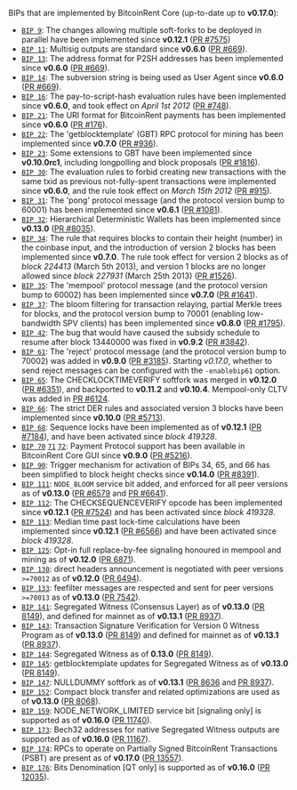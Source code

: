 BIPs that are implemented by BitcoinRent Core (up-to-date up to **v0.17.0**):

* [`BIP 9`](https://github.com/bitcoinrent/bips/blob/master/bip-0009.mediawiki): The changes allowing multiple soft-forks to be deployed in parallel have been implemented since **v0.12.1**  ([PR #7575](https://github.com/bitcoinrent/bitcoinrent/pull/7575))
* [`BIP 11`](https://github.com/bitcoinrent/bips/blob/master/bip-0011.mediawiki): Multisig outputs are standard since **v0.6.0** ([PR #669](https://github.com/bitcoinrent/bitcoinrent/pull/669)).
* [`BIP 13`](https://github.com/bitcoinrent/bips/blob/master/bip-0013.mediawiki): The address format for P2SH addresses has been implemented since **v0.6.0** ([PR #669](https://github.com/bitcoinrent/bitcoinrent/pull/669)).
* [`BIP 14`](https://github.com/bitcoinrent/bips/blob/master/bip-0014.mediawiki): The subversion string is being used as User Agent since **v0.6.0** ([PR #669](https://github.com/bitcoinrent/bitcoinrent/pull/669)).
* [`BIP 16`](https://github.com/bitcoinrent/bips/blob/master/bip-0016.mediawiki): The pay-to-script-hash evaluation rules have been implemented since **v0.6.0**, and took effect on *April 1st 2012* ([PR #748](https://github.com/bitcoinrent/bitcoinrent/pull/748)).
* [`BIP 21`](https://github.com/bitcoinrent/bips/blob/master/bip-0021.mediawiki): The URI format for BitcoinRent payments has been implemented since **v0.6.0** ([PR #176](https://github.com/bitcoinrent/bitcoinrent/pull/176)).
* [`BIP 22`](https://github.com/bitcoinrent/bips/blob/master/bip-0022.mediawiki): The 'getblocktemplate' (GBT) RPC protocol for mining has been implemented since **v0.7.0** ([PR #936](https://github.com/bitcoinrent/bitcoinrent/pull/936)).
* [`BIP 23`](https://github.com/bitcoinrent/bips/blob/master/bip-0023.mediawiki): Some extensions to GBT have been implemented since **v0.10.0rc1**, including longpolling and block proposals ([PR #1816](https://github.com/bitcoinrent/bitcoinrent/pull/1816)).
* [`BIP 30`](https://github.com/bitcoinrent/bips/blob/master/bip-0030.mediawiki): The evaluation rules to forbid creating new transactions with the same txid as previous not-fully-spent transactions were implemented since **v0.6.0**, and the rule took effect on *March 15th 2012* ([PR #915](https://github.com/bitcoinrent/bitcoinrent/pull/915)).
* [`BIP 31`](https://github.com/bitcoinrent/bips/blob/master/bip-0031.mediawiki): The 'pong' protocol message (and the protocol version bump to 60001) has been implemented since **v0.6.1** ([PR #1081](https://github.com/bitcoinrent/bitcoinrent/pull/1081)).
* [`BIP 32`](https://github.com/bitcoinrent/bips/blob/master/bip-0032.mediawiki): Hierarchical Deterministic Wallets has been implemented since **v0.13.0** ([PR #8035](https://github.com/bitcoinrent/bitcoinrent/pull/8035)).
* [`BIP 34`](https://github.com/bitcoinrent/bips/blob/master/bip-0034.mediawiki): The rule that requires blocks to contain their height (number) in the coinbase input, and the introduction of version 2 blocks has been implemented since **v0.7.0**. The rule took effect for version 2 blocks as of *block 224413* (March 5th 2013), and version 1 blocks are no longer allowed since *block 227931* (March 25th 2013) ([PR #1526](https://github.com/bitcoinrent/bitcoinrent/pull/1526)).
* [`BIP 35`](https://github.com/bitcoinrent/bips/blob/master/bip-0035.mediawiki): The 'mempool' protocol message (and the protocol version bump to 60002) has been implemented since **v0.7.0** ([PR #1641](https://github.com/bitcoinrent/bitcoinrent/pull/1641)).
* [`BIP 37`](https://github.com/bitcoinrent/bips/blob/master/bip-0037.mediawiki): The bloom filtering for transaction relaying, partial Merkle trees for blocks, and the protocol version bump to 70001 (enabling low-bandwidth SPV clients) has been implemented since **v0.8.0** ([PR #1795](https://github.com/bitcoinrent/bitcoinrent/pull/1795)).
* [`BIP 42`](https://github.com/bitcoinrent/bips/blob/master/bip-0042.mediawiki): The bug that would have caused the subsidy schedule to resume after block 13440000 was fixed in **v0.9.2** ([PR #3842](https://github.com/bitcoinrent/bitcoinrent/pull/3842)).
* [`BIP 61`](https://github.com/bitcoinrent/bips/blob/master/bip-0061.mediawiki): The 'reject' protocol message (and the protocol version bump to 70002) was added in **v0.9.0** ([PR #3185](https://github.com/bitcoinrent/bitcoinrent/pull/3185)). Starting *v0.17.0*, whether to send reject messages can be configured with the `-enablebip61` option.
* [`BIP 65`](https://github.com/bitcoinrent/bips/blob/master/bip-0065.mediawiki): The CHECKLOCKTIMEVERIFY softfork was merged in **v0.12.0** ([PR #6351](https://github.com/bitcoinrent/bitcoinrent/pull/6351)), and backported to **v0.11.2** and **v0.10.4**. Mempool-only CLTV was added in [PR #6124](https://github.com/bitcoinrent/bitcoinrent/pull/6124).
* [`BIP 66`](https://github.com/bitcoinrent/bips/blob/master/bip-0066.mediawiki): The strict DER rules and associated version 3 blocks have been implemented since **v0.10.0** ([PR #5713](https://github.com/bitcoinrent/bitcoinrent/pull/5713)).
* [`BIP 68`](https://github.com/bitcoinrent/bips/blob/master/bip-0068.mediawiki): Sequence locks have been implemented as of **v0.12.1**  ([PR #7184](https://github.com/bitcoinrent/bitcoinrent/pull/7184)), and have been activated since *block 419328*.
* [`BIP 70`](https://github.com/bitcoinrent/bips/blob/master/bip-0070.mediawiki) [`71`](https://github.com/bitcoinrent/bips/blob/master/bip-0071.mediawiki) [`72`](https://github.com/bitcoinrent/bips/blob/master/bip-0072.mediawiki): Payment Protocol support has been available in BitcoinRent Core GUI since **v0.9.0** ([PR #5216](https://github.com/bitcoinrent/bitcoinrent/pull/5216)).
* [`BIP 90`](https://github.com/bitcoinrent/bips/blob/master/bip-0090.mediawiki): Trigger mechanism for activation of BIPs 34, 65, and 66 has been simplified to block height checks since **v0.14.0** ([PR #8391](https://github.com/bitcoinrent/bitcoinrent/pull/8391)).
* [`BIP 111`](https://github.com/bitcoinrent/bips/blob/master/bip-0111.mediawiki): `NODE_BLOOM` service bit added, and enforced for all peer versions as of **v0.13.0** ([PR #6579](https://github.com/bitcoinrent/bitcoinrent/pull/6579) and [PR #6641](https://github.com/bitcoinrent/bitcoinrent/pull/6641)).
* [`BIP 112`](https://github.com/bitcoinrent/bips/blob/master/bip-0112.mediawiki): The CHECKSEQUENCEVERIFY opcode has been implemented since **v0.12.1** ([PR #7524](https://github.com/bitcoinrent/bitcoinrent/pull/7524)) and has been activated since *block 419328*.
* [`BIP 113`](https://github.com/bitcoinrent/bips/blob/master/bip-0113.mediawiki): Median time past lock-time calculations have been implemented since **v0.12.1** ([PR #6566](https://github.com/bitcoinrent/bitcoinrent/pull/6566)) and have been activated since *block 419328*.
* [`BIP 125`](https://github.com/bitcoinrent/bips/blob/master/bip-0125.mediawiki): Opt-in full replace-by-fee signaling honoured in mempool and mining as of **v0.12.0** ([PR 6871](https://github.com/bitcoinrent/bitcoinrent/pull/6871)).
* [`BIP 130`](https://github.com/bitcoinrent/bips/blob/master/bip-0130.mediawiki): direct headers announcement is negotiated with peer versions `>=70012` as of **v0.12.0** ([PR 6494](https://github.com/bitcoinrent/bitcoinrent/pull/6494)).
* [`BIP 133`](https://github.com/bitcoinrent/bips/blob/master/bip-0133.mediawiki): feefilter messages are respected and sent for peer versions `>=70013` as of **v0.13.0** ([PR 7542](https://github.com/bitcoinrent/bitcoinrent/pull/7542)).
* [`BIP 141`](https://github.com/bitcoinrent/bips/blob/master/bip-0141.mediawiki): Segregated Witness (Consensus Layer) as of **v0.13.0** ([PR 8149](https://github.com/bitcoinrent/bitcoinrent/pull/8149)), and defined for mainnet as of **v0.13.1** ([PR 8937](https://github.com/bitcoinrent/bitcoinrent/pull/8937)).
* [`BIP 143`](https://github.com/bitcoinrent/bips/blob/master/bip-0143.mediawiki): Transaction Signature Verification for Version 0 Witness Program as of **v0.13.0** ([PR 8149](https://github.com/bitcoinrent/bitcoinrent/pull/8149)) and defined for mainnet as of **v0.13.1** ([PR 8937](https://github.com/bitcoinrent/bitcoinrent/pull/8937)).
* [`BIP 144`](https://github.com/bitcoinrent/bips/blob/master/bip-0144.mediawiki): Segregated Witness as of **0.13.0** ([PR 8149](https://github.com/bitcoinrent/bitcoinrent/pull/8149)).
* [`BIP 145`](https://github.com/bitcoinrent/bips/blob/master/bip-0145.mediawiki): getblocktemplate updates for Segregated Witness as of **v0.13.0** ([PR 8149](https://github.com/bitcoinrent/bitcoinrent/pull/8149)).
* [`BIP 147`](https://github.com/bitcoinrent/bips/blob/master/bip-0147.mediawiki): NULLDUMMY softfork as of **v0.13.1** ([PR 8636](https://github.com/bitcoinrent/bitcoinrent/pull/8636) and [PR 8937](https://github.com/bitcoinrent/bitcoinrent/pull/8937)).
* [`BIP 152`](https://github.com/bitcoinrent/bips/blob/master/bip-0152.mediawiki): Compact block transfer and related optimizations are used as of **v0.13.0** ([PR 8068](https://github.com/bitcoinrent/bitcoinrent/pull/8068)).
* [`BIP 159`](https://github.com/bitcoinrent/bips/blob/master/bip-0159.mediawiki): NODE_NETWORK_LIMITED service bit [signaling only] is supported as of **v0.16.0** ([PR 11740](https://github.com/bitcoinrent/bitcoinrent/pull/11740)).
* [`BIP 173`](https://github.com/bitcoinrent/bips/blob/master/bip-0173.mediawiki): Bech32 addresses for native Segregated Witness outputs are supported as of **v0.16.0** ([PR 11167](https://github.com/bitcoinrent/bitcoinrent/pull/11167)).
* [`BIP 174`](https://github.com/bitcoinrent/bips/blob/master/bip-0174.mediawiki): RPCs to operate on Partially Signed BitcoinRent Transactions (PSBT) are present as of **v0.17.0** ([PR 13557](https://github.com/bitcoinrent/bitcoinrent/pull/13557)).
* [`BIP 176`](https://github.com/bitcoinrent/bips/blob/master/bip-0176.mediawiki): Bits Denomination [QT only] is supported as of **v0.16.0** ([PR 12035](https://github.com/bitcoinrent/bitcoinrent/pull/12035)).
